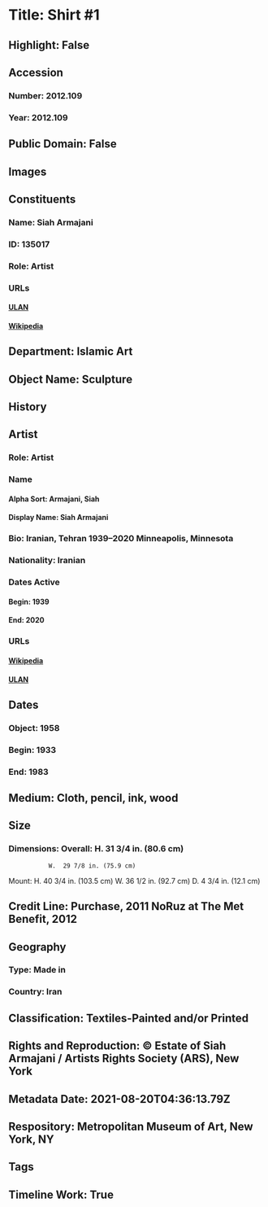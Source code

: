 # Title: Shirt #1
## Highlight: False
## Accession
### Number: 2012.109
### Year: 2012.109
## Public Domain: False
## Images
## Constituents
### Name: Siah Armajani
### ID: 135017
### Role: Artist
### URLs
#### [ULAN](http://vocab.getty.edu/page/ulan/500020843)
#### [Wikipedia](https://www.wikidata.org/wiki/Q325184)
## Department: Islamic Art
## Object Name: Sculpture
## History
## Artist
### Role: Artist
### Name
#### Alpha Sort: Armajani, Siah
#### Display Name: Siah Armajani
### Bio: Iranian, Tehran 1939–2020 Minneapolis, Minnesota
### Nationality: Iranian
### Dates Active
#### Begin: 1939
#### End: 2020
### URLs
#### [Wikipedia](https://www.wikidata.org/wiki/Q325184)
#### [ULAN](http://vocab.getty.edu/page/ulan/500020843)
## Dates
### Object: 1958
### Begin: 1933
### End: 1983
## Medium: Cloth, pencil, ink, wood
## Size
### Dimensions: Overall: H. 31 3/4 in. (80.6  cm)
               W.  29 7/8 in. (75.9 cm)
Mount: H. 40 3/4 in. (103.5 cm)
             W. 36 1/2 in. (92.7 cm)
              D. 4 3/4 in. (12.1 cm)
## Credit Line: Purchase, 2011 NoRuz at The Met Benefit, 2012
## Geography
### Type: Made in
### Country: Iran
## Classification: Textiles-Painted and/or Printed
## Rights and Reproduction: ©  Estate of Siah Armajani / Artists Rights Society (ARS), New York
## Metadata Date: 2021-08-20T04:36:13.79Z
## Respository: Metropolitan Museum of Art, New York, NY
## Tags
## Timeline Work: True